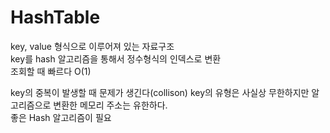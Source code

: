 # HashTable
key, value 형식으로 이루어져 있는 자료구조   
key를 hash 알고리즘을 통해서 정수형식의 인덱스로 변환   
조회할 때 빠르다  O(1)   
   
   
key의 중복이 발생할 때 문제가 생긴다(collison)
key의 유형은 사실상 무한하지만 알고리즘으로 변환한 메모리 주소는 유한하다.  
좋은 Hash 알고리즘이 필요
